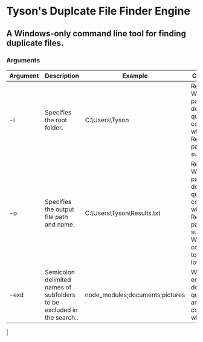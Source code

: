 # Tyson's Duplcate File Finder Engine
## A Windows-only command line tool for finding duplicate files.

### Arguments
| Argument | Description | Example | Comments |
| -------- | ----------- | ------- | -------- |
| -i | Specifies the root folder. | C:\Users\Tyson | Required. Wrap the path in double quotes if it contains whitespace. Relative paths not supported. |
| -o | Specifies the output file path and name. | C:\Users\Tyson\Results.txt | Required. Wrap the path in double quotes if it contains whitespace. Relative paths not supported. Will be converted to lowercase. |
| -exd | Semicolon delimited names of subfolders to be excluded in the search.. | node_modules;documents;pictures | Wrap the entire list in double quotes if any paths contain whitespace. |
| 
